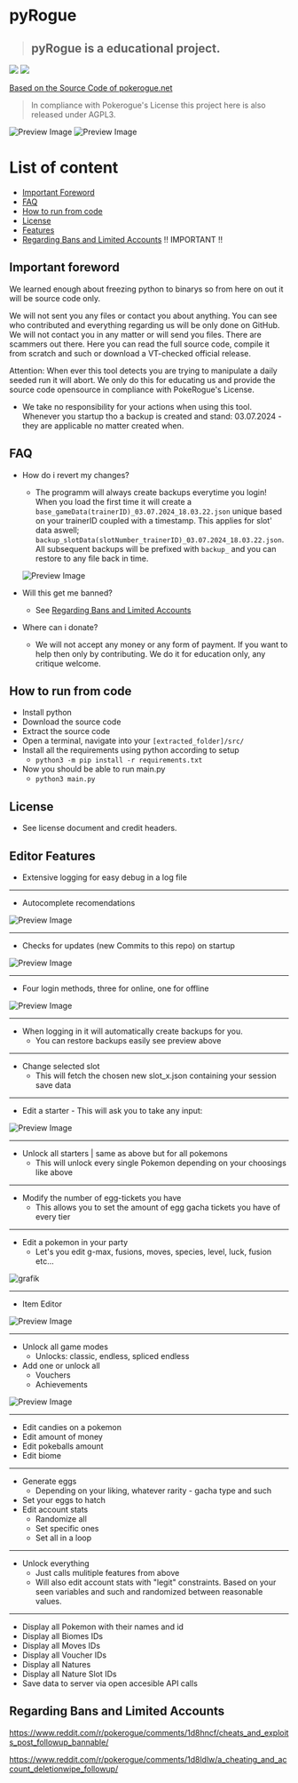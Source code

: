 # pyRogue
> ## **pyRogue** is a **educational** project. 
<img src="https://img.shields.io/badge/Make_sure_to_mark_with_a-Star-yellow"> <a href="https://discord.gg/9ZsnGDmGk2"><img src="https://img.shields.io/badge/Join_our_News-Discord-blue
"></a>

[Based on the Source Code of pokerogue.net](https://github.com/pagefaultgames/pokerogue)
> In compliance with Pokerogue's License this project here is also released under AGPL3.

![Preview Image](.github/previews/main.png)
![Preview Image](.github/previews/tool.png)

# List of content
- [Important Foreword](https://github.com/RogueEdit/onlineRogueEditor?tab=readme-ov-file#important-foreword)
- [FAQ](https://github.com/RogueEdit/onlineRogueEditor?tab=readme-ov-file#faq)
- [How to run from code](https://github.com/RogueEdit/onlineRogueEditor?tab=readme-ov-file#how-to-run-from-code)
- [License](https://github.com/RogueEdit/onlineRogueEditor?tab=readme-ov-file#license)
- [Features](https://github.com/RogueEdit/onlineRogueEditor?tab=readme-ov-file#editor-features)
- [Regarding Bans and Limited Accounts](https://github.com/RogueEdit/onlineRogueEditor?tab=readme-ov-file#regarding-bans-and-limited-accounts) !! IMPORTANT !!

## Important foreword

We learned enough about freezing python to binarys so from here on out it will be source code only.

We will not sent you any files or contact you about anything. You can see who contributed and everything regarding us will be only done on GitHub. We will not contact you in any matter or will send you files. There are scammers out there. Here you can read the full source code, compile it from scratch and such or download a VT-checked official release.

Attention: When ever this tool detects you are trying to manipulate a daily seeded run it will abort. We only do this for educating us and provide the source code opensource in compliance with PokeRogue's License.

- We take no responsibility for your actions when using this tool.  Whenever you startup tho a backup is created and stand: 03.07.2024 - they are applicable no matter created when.

## FAQ

- How do i revert my changes?
  - The programm will always create backups everytime you login! When you load the first time it will create a `base_gameData(trainerID)_03.07.2024_18.03.22.json` unique based on your trainerID coupled with a timestamp. This applies for slot' data aswell; `backup_slotData(slotNumber_trainerID)_03.07.2024_18.03.22.json`. All subsequent backups will be prefixed with `backup_` and you can restore to any file back in time.

  ![Preview Image](.github/previews/backup.png)

- Will this get me banned?
  - See [Regarding Bans and Limited Accounts](https://github.com/RogueEdit/onlineRogueEditor?tab=readme-ov-file#regarding-bans-and-limited-accounts)

- Where can i donate?
  - We will not accept any money or any form of payment. If you want to help then only by contributing. We do it for education only, any critique welcome.

## How to run from code
- Install python
- Download the source code
- Extract the source code
- Open a terminal, navigate into your `[extracted_folder]/src/`
- Install all the requirements using python according to setup
  - `python3 -m pip install -r requirements.txt`
- Now you should be able to run main.py
  - `python3 main.py`


## License

- See license document and credit headers. 
 
## Editor Features
- Extensive logging for easy debug in a log file
---
- Autocomplete recomendations

![Preview Image](.github/previews/autocomplete.png)

---

- Checks for updates (new Commits to this repo) on startup

![Preview Image](.github/previews/updateChecker.png)

---
- Four login methods, three for online, one for offline

![Preview Image](.github/previews/loginMethods.png)

---
- When logging in it will automatically create backups for you.
  - You can restore backups easily see preview above
---
- Change selected slot
  - This will fetch the chosen new slot_x.json containing your session save data
---
- Edit a starter - This will ask you to take any input:

![Preview Image](.github/previews/editStarter.png)

---
- Unlock all starters | same as above but for all pokemons
  - This will unlock every single Pokemon depending on your choosings like above
---
- Modify the number of egg-tickets you have
  - This allows you to set the amount of egg gacha tickets you have of every tier
---
- Edit a pokemon in your party
  - Let's you edit g-max, fusions, moves, species, level, luck, fusion etc...

![grafik](.github/previews/editParty.png)

---
- Item Editor

![Preview Image](.github/previews/itemEditor.png)

---
- Unlock all game modes
  - Unlocks: classic, endless, spliced endless
- Add one or unlock all
  - Vouchers
  - Achievements

![Preview Image](.github/previews/editAchievementsMin.png)

---
- Edit candies on a pokemon
- Edit amount of money
- Edit pokeballs amount
- Edit biome
---
- Generate eggs
  - Depending on your liking, whatever rarity - gacha type and such
- Set your eggs to hatch
- Edit account stats
  - Randomize all
  - Set specific ones
  - Set all in a loop
---
- Unlock everything
  - Just calls mulitiple features from above
  - Will also edit account stats with "legit" constraints. Based on your seen variables and such and randomized between reasonable values.
---
- Display all Pokemon with their names and id
- Display all Biomes IDs
- Display all Moves IDs
- Display all Voucher IDs
- Display all Natures
- Display all Nature Slot IDs
- Save data to server via open accesible API calls



## Regarding Bans and Limited Accounts
https://www.reddit.com/r/pokerogue/comments/1d8hncf/cheats_and_exploits_post_followup_bannable/

https://www.reddit.com/r/pokerogue/comments/1d8ldlw/a_cheating_and_account_deletionwipe_followup/

<meta name="keywords" content="pokerogue, pokerogue save editor, pokerogue, rogueEditor, free, gacha, ticket, tickets, egg, eggs, shiny, save, edit, pokemon, unlimited, hack, hacks, cheat, cheats, trainer, table, pokedex, dex, wave, money, level, levels, iv, ivs, stat, stats, item, items, api, mod, mods, tool, tools, education, python">

